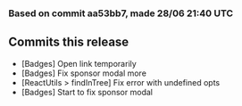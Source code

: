 ### Based on commit aa53bb7, made 28/06 21:40 UTC
## Commits this release
  - [Badges] Open link temporarily
  - [Badges] Fix sponsor modal more
  - [ReactUtils > findInTree] Fix error with undefined opts
  - [Badges] Start to fix sponsor modal